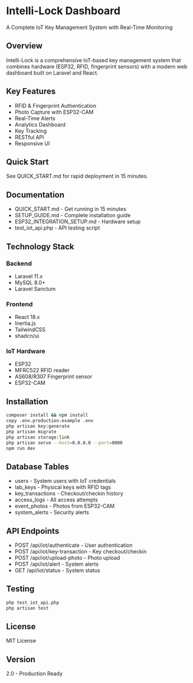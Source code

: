 # Intelli-Lock Dashboard

A Complete IoT Key Management System with Real-Time Monitoring

## Overview

Intelli-Lock is a comprehensive IoT-based key management system that combines hardware (ESP32, RFID, fingerprint sensors) with a modern web dashboard built on Laravel and React.

## Key Features

- RFID & Fingerprint Authentication
- Photo Capture with ESP32-CAM
- Real-Time Alerts
- Analytics Dashboard
- Key Tracking
- RESTful API
- Responsive UI

## Quick Start

See QUICK_START.md for rapid deployment in 15 minutes.

## Documentation

- QUICK_START.md - Get running in 15 minutes
- SETUP_GUIDE.md - Complete installation guide
- ESP32_INTEGRATION_SETUP.md - Hardware setup
- test_iot_api.php - API testing script

## Technology Stack

### Backend
- Laravel 11.x
- MySQL 8.0+
- Laravel Sanctum

### Frontend
- React 18.x
- Inertia.js
- TailwindCSS
- shadcn/ui

### IoT Hardware
- ESP32
- MFRC522 RFID reader
- AS608/R307 Fingerprint sensor
- ESP32-CAM

## Installation

```bash
composer install && npm install
copy .env.production.example .env
php artisan key:generate
php artisan migrate
php artisan storage:link
php artisan serve --host=0.0.0.0 --port=8000
npm run dev
```

## Database Tables

- users - System users with IoT credentials
- lab_keys - Physical keys with RFID tags
- key_transactions - Checkout/checkin history
- access_logs - All access attempts
- event_photos - Photos from ESP32-CAM
- system_alerts - Security alerts

## API Endpoints

- POST /api/iot/authenticate - User authentication
- POST /api/iot/key-transaction - Key checkout/checkin
- POST /api/iot/upload-photo - Photo upload
- POST /api/iot/alert - System alerts
- GET /api/iot/status - System status

## Testing

```bash
php test_iot_api.php
php artisan test
```

## License

MIT License

## Version

2.0 - Production Ready

